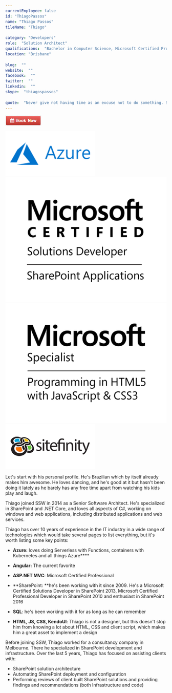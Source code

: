 ```yaml
---
currentEmployee: false
id: "ThiagoPassos"
name: "Thiago Passos"
tileName: "Thiago"

category: "Developers"
role:  "Solution Architect"
qualifications:  "Bachelor in Computer Science, Microsoft Certified Professional Developer, Microsoft Certified Technology Specialist, Microsoft Certified Solutions Developer"
location: "Brisbane"

blog:  ""
website:  ""
facebook:  ""
twitter:  ""
linkedin:  ""
skype:  "thiagospassos"

quote:  "Never give not having time as an excuse not to do something. Set your priorities and goals and you'll find out that a day may have 48 hours"
---
```


[ ![BookNow.png](./Images/Bio/BookNow.png)](http://veethere.com/With/ThiagoPassos) 
    

 ![azure-logo.png](./Images/Bio/azure-logo.png) 
![MCSD_ShareApp_Blk.png](./Images/Bio/MCSD_ShareApp_Blk.png) 
 ![Special_ProgHTML5_Blk.png](./Images/Bio/Special_ProgHTML5_Blk.png) 
 ![Sitefinity](./Images/Bio/logo_sitefinity.png) 
 

Let's start with his personal profile. He's Brazilian which by itself already makes him awesome. He loves dancing, and he's good at it but hasn't been doing it lately as he barely has any free time apart from watching his kids play and laugh.  

Thiago joined SSW in 2014 as a Senior Software Architect. He's specialized in SharePoint and .NET Core, and loves all aspects of C#, working on windows and web applications, including distributed applications and web services.  

Thiago has over 10 years of experience in the IT industry in a wide range of technologies which would take several pages to list everything, but it's worth listing some key points:  

*   **Azure:** loves doing Serverless with Functions, containers with Kubernetes and all things Azure****  

*   **Angular:** The current favorite  

*   **ASP.NET MVC**: Microsoft Certified Professional  

*   **SharePoint: **he's been working with it since 2009. He's a Microsoft Certified Solutions Developer in SharePoint 2013, Microsoft Certified Professional Developer in SharePoint 2010 and enthusiast in SharePoint 2016  

*   **SQL**: he's been working with it for as long as he can remember  

*   **HTML, JS, CSS, KendoUI**: Thiago is not a designer, but this doesn't stop him from knowing a lot about HTML, CSS and client script, which makes him a great asset to implement a design    

Before joining SSW, Thiago worked for a consultancy company in Melbourne. There he specialized in SharePoint development and infrastructure. Over the last 5 years, Thiago has focused on assisting clients with:

*   SharePoint solution architecture
*   Automating SharePoint deployment and configuration
*   Performing reviews of client built SharePoint solutions and providing findings and recommendations (both Infrastructure and code)